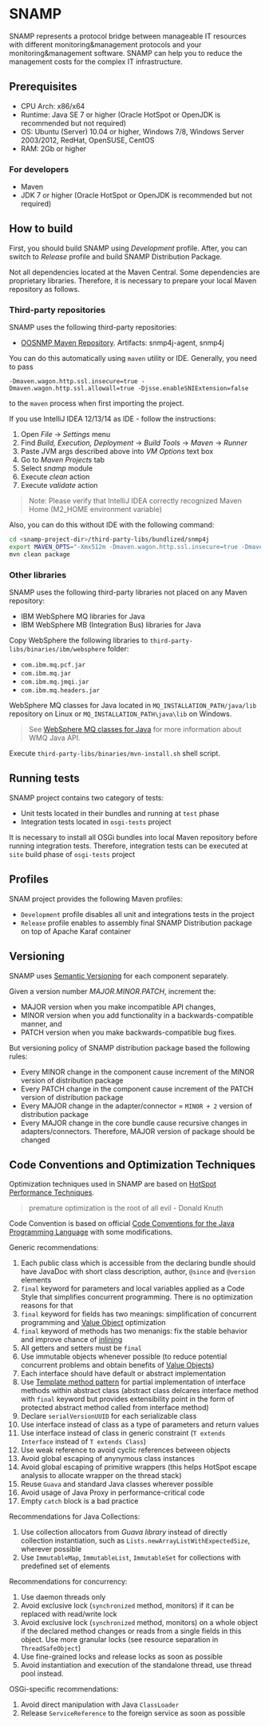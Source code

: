 SNAMP
=====

SNAMP represents a protocol bridge between manageable IT resources with different monitoring&management
protocols and your monitoring&management software. SNAMP can help you to reduce the management costs
for the complex IT infrastructure.

## Prerequisites
* CPU Arch: x86/x64
* Runtime: Java SE 7 or higher (Oracle HotSpot or OpenJDK is recommended but not required)
* OS: Ubuntu (Server) 10.04 or higher, Windows 7/8, Windows Server 2003/2012, RedHat, OpenSUSE, CentOS
* RAM: 2Gb or higher

### For developers
* Maven
* JDK 7 or higher (Oracle HotSpot or OpenJDK is recommended but not required)

## How to build
First, you should build SNAMP using _Development_ profile. After, you can switch to _Release_ profile and build SNAMP Distribution Package.

Not all dependencies located at the Maven Central. Some dependencies are proprietary libraries. Therefore,
it is necessary to prepare your local Maven repository as follows.

### Third-party repositories
SNAMP uses the following third-party repositories:

* [OOSNMP Maven Repository](https://server.oosnmp.net/dist/release). Artifacts: snmp4j-agent, snmp4j

You can do this automatically using `maven` utility or IDE.
Generally, you need to pass
```
-Dmaven.wagon.http.ssl.insecure=true -Dmaven.wagon.http.ssl.allowall=true -Djsse.enableSNIExtension=false
```
to the `maven` process when first importing the project.

If you use IntelliJ IDEA 12/13/14 as IDE - follow the instructions:

1. Open _File_ -> _Settings_ menu
1. Find _Build, Execution, Deployment_ -> _Build Tools_ -> _Maven_ -> _Runner_
1. Paste JVM args described above into _VM Options_ text box
1. Go to _Maven Projects_ tab
1. Select _snamp_ module
1. Execute _clean_ action
1. Execute _validate_ action

> Note: Please verify that IntelliJ IDEA correctly recognized Maven Home (M2_HOME environment variable)

Also, you can do this without IDE with the following command:

```sh
cd <snamp-project-dir>/third-party-libs/bundlized/snmp4j
export MAVEN_OPTS="-Xmx512m -Dmaven.wagon.http.ssl.insecure=true -Dmaven.wagon.http.ssl.allowall=true -Djsse.enableSNIExtension=false"
mvn clean package
```

### Other libraries
SNAMP uses the following third-party libraries not placed on any Maven repository:
* IBM WebSphere MQ libraries for Java
* IBM WebSphere MB (Integration Bus) libraries for Java

Copy WebSphere the following libraries to `third-party-libs/binaries/ibm/websphere` folder:
* `com.ibm.mq.pcf.jar`
* `com.ibm.mq.jar`
* `com.ibm.mq.jmqi.jar`
* `com.ibm.mq.headers.jar`

WebSphere MQ classes for Java located in `MQ_INSTALLATION_PATH/java/lib` repository on Linux or
`MQ_INSTALLATION_PATH\java\lib` on Windows.

> See [WebSphere MQ classes for Java](http://www-01.ibm.com/support/knowledgecenter/SSFKSJ_7.5.0/com.ibm.mq.dev.doc/q030520_.htm)
for more information about WMQ Java API.

Execute `third-party-libs/binaries/mvn-install.sh` shell script.

## Running tests
SNAMP project contains two category of tests:

* Unit tests located in their bundles and running at `test` phase
* Integration tests located in `osgi-tests` project

It is necessary to install all OSGi bundles into local Maven repository before running integration tests.
Therefore, integration tests can be executed at `site` build phase of `osgi-tests` project 

## Profiles
SNAM project provides the following Maven profiles:

* `Development` profile disables all unit and integrations tests in the project
* `Release` profile enables to assembly final SNAMP Distribution package on top of Apache Karaf container 

## Versioning
SNAMP uses [Semantic Versioning](http://semver.org/) for each component separately.

Given a version number _MAJOR.MINOR.PATCH_, increment the:

* MAJOR version when you make incompatible API changes,
* MINOR version when you add functionality in a backwards-compatible manner, and
* PATCH version when you make backwards-compatible bug fixes.

But versioning policy of SNAMP distribution package based the following rules:

* Every MINOR change in the component cause increment of the MINOR version of distribution package
* Every PATCH change in the component cause increment of the PATCH version of distribution package
* Every MAJOR change in the adapter/connector = `MINOR + 2` version of distribution package
* Every MAJOR change in the core bundle cause recursive changes in adapters/connectors. Therefore, MAJOR version of package should be changed

## Code Conventions and Optimization Techniques
Optimization techniques used in SNAMP are based on [HotSpot Performance Techniques](https://wikis.oracle.com/display/HotSpotInternals/PerformanceTechniques).
> premature optimization is the root of all evil - Donald Knuth

Code Convention is based on official [Code Conventions for the Java Programming Language](http://www.oracle.com/technetwork/java/javase/documentation/codeconvtoc-136057.html) 
with some modifications.

Generic recommendations:

1. Each public class which is accessible from the declaring bundle should have JavaDoc with short class description, author, `@since` and `@version` elements
1. `final` keyword for parameters and local variables applied as a Code Style that simplifies concurrent programming. There is no optimization reasons for that
1. `final` keyword for fields has two meanings: simplification of concurrent programming and [Value Object](https://wikis.oracle.com/display/HotSpotInternals/Value+Objects) optimization
1. `final` keyword of methods has two menanigs: fix the stable behavior and improve chance of [inlining](https://wikis.oracle.com/display/HotSpotInternals/PerformanceTechniques)
1. All getters and setters must be `final`
1. Use immutable objects whenever possible (to reduce potential concurrent problems and obtain benefits of [Value Objects](https://wikis.oracle.com/display/HotSpotInternals/Value+Objects))
1. Each interface should have default or abstract implementation
1. Use [Template method pattern](http://en.wikipedia.org/wiki/Template_method_pattern) for partial implementation of interface methods within abstract class (abstract class delcares interface method with `final` keyword but provides extensibility point in the form of protected abstract method called from interface method)
1. Declare `serialVersionUUID` for each serializable class
1. Use interface instead of class as a type of parameters and return values
1. Use interface instead of class in generic constraint (`T extends Interface` instead of `T extends Class`)
1. Use weak reference to avoid cyclic references between objects
1. Avoid global escaping of anynymous class instances
1. Avoid global escaping of primitive wrappers (this helps HotSpot escape analysis to allocate wrapper on the thread stack)
1. Reuse `Guava` and standard Java classes wherever possible
1. Avoid usage of Java Proxy in performance-critical code
1. Empty `catch` block is a bad practice

Recommendations for Java Collections:

1. Use collection allocators from _Guava library_ instead of directly collection instantiation, such as `Lists.newArrayListWithExpectedSize`, wherever possible
1. Use `ImmutableMap`, `ImmutableList`, `ImmutableSet` for collections with predefined set of elements

Recommendations for concurrency:

1. Use daemon threads only
1. Avoid exclusive lock (`synchronized` method, monitors) if it can be replaced with read/write lock
1. Avoid exclusive lock (`synchronized` method, monitors) on a whole object if the declared method changes or reads from a single fields in this object. Use more granular locks (see resource separation in `ThreadSafeObject`)
1. Use fine-grained locks and release locks as soon as possible
1. Avoid instantiation and execution of the standalone thread, use thread pool instead.

OSGi-specific recommendations:

1. Avoid direct manipulation with Java `ClassLoader`
1. Release `ServiceReference` to the foreign service as soon as possible